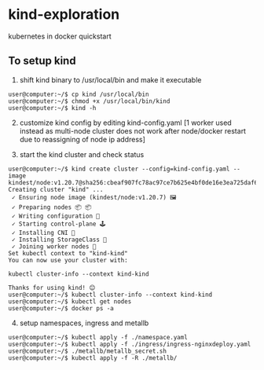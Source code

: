 # kind-exploration
kubernetes in docker quickstart


## To setup kind

1. shift kind binary to /usr/local/bin and make it executable
```
user@computer:~/$ cp kind /usr/local/bin
user@computer:~/$ chmod +x /usr/local/bin/kind
user@computer:~/$ kind -h
```

2. customize kind config by editing kind-config.yaml [1 worker used instead as multi-node cluster does not work after node/docker restart due to reassigning of node ip address]

3. start the kind cluster and check status
```
user@computer:~/$ kind create cluster --config=kind-config.yaml --image kindest/node:v1.20.7@sha256:cbeaf907fc78ac97ce7b625e4bf0de16e3ea725daf6b04f930bd14c67c671ff9
Creating cluster "kind" ...
 ✓ Ensuring node image (kindest/node:v1.20.7) 🖼
 ✓ Preparing nodes 📦 📦
 ✓ Writing configuration 📜
 ✓ Starting control-plane 🕹️
 ✓ Installing CNI 🔌
 ✓ Installing StorageClass 💾
 ✓ Joining worker nodes 🚜
Set kubectl context to "kind-kind"
You can now use your cluster with:

kubectl cluster-info --context kind-kind

Thanks for using kind! 😊
user@computer:~/$ kubectl cluster-info --context kind-kind
user@computer:~/$ kubectl get nodes
user@computer:~/$ docker ps -a
```

4. setup namespaces, ingress and metallb
```
user@computer:~/$ kubectl apply -f ./namespace.yaml
user@computer:~/$ kubectl apply -f ./ingress/ingress-nginxdeploy.yaml
user@computer:~/$ ./metallb/metallb_secret.sh
user@computer:~/$ kubectl apply -f -R ./metallb/
```
